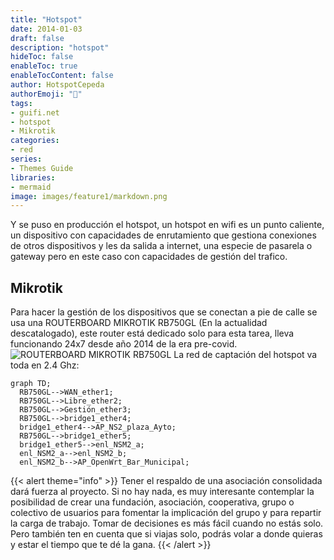 ```yaml
---
title: "Hotspot"
date: 2014-01-03
draft: false
description: "hotspot"
hideToc: false
enableToc: true
enableTocContent: false
author: HotspotCepeda 
authorEmoji: "🗻"
tags:
- guifi.net
- hotspot
- Mikrotik
categories:
- red
series:
- Themes Guide
libraries:
- mermaid
image: images/feature1/markdown.png
---
```

Y se puso en producción el hotspot, un hotspot en wifi es un punto caliente, un dispositivo con capacidades de enrutamiento que gestiona conexiones de otros dispositivos y les da salida a internet, una especie de pasarela o gateway pero en este caso con capacidades de gestión del trafico.
<!--more-->
## Mikrotik
Para hacer la gestión de los dispositivos que se conectan a pie de calle se usa una ROUTERBOARD MIKROTIK RB750GL (En la actualidad descatalogado), este router está dedicado solo para esta tarea, lleva funcionando 24x7 desde año 2014 de la era pre-covid.
![ROUTERBOARD MIKROTIK RB750GL](/gallery/red/rb750gl.png)
La red de captación del hotspot va toda en 2.4 Ghz:
```mermaid
graph TD;
  RB750GL-->WAN_ether1;
  RB750GL-->Libre_ether2;
  RB750GL-->Gestión_ether3;
  RB750GL-->bridge1_ether4;
  bridge1_ether4-->AP_NS2_plaza_Ayto;
  RB750GL-->bridge1_ether5;
  bridge1_ether5-->enl_NSM2_a;
  enl_NSM2_a-->enl_NSM2_b;
  enl_NSM2_b-->AP_OpenWrt_Bar_Municipal;
```

{{< alert theme="info" >}}
Tener el respaldo de una asociación consolidada dará fuerza al proyecto. Si no hay nada, es muy interesante contemplar la posibilidad de crear una fundación, asociación, cooperativa, grupo o colectivo de usuarios para fomentar la implicación del grupo y para repartir la carga de trabajo. Tomar de decisiones es más fácil cuando no estás solo. Pero también ten en cuenta que si viajas solo, podrás volar a donde quieras y estar el tiempo que te dé la gana.
{{< /alert >}}

 